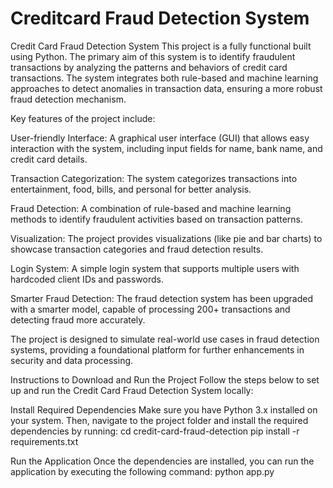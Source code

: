 # Creditcard Fraud Detection System


Credit Card Fraud Detection System
This project is a fully functional built using Python. The primary aim of this system is to identify fraudulent transactions by analyzing the patterns and behaviors of credit card transactions. The system integrates both rule-based and machine learning approaches to detect anomalies in transaction data, ensuring a more robust fraud detection mechanism.

Key features of the project include:

User-friendly Interface: A graphical user interface (GUI) that allows easy interaction with the system, including input fields for name, bank name, and credit card details.

Transaction Categorization: The system categorizes transactions into entertainment, food, bills, and personal for better analysis.

Fraud Detection: A combination of rule-based and machine learning methods to identify fraudulent activities based on transaction patterns.

Visualization: The project provides visualizations (like pie and bar charts) to showcase transaction categories and fraud detection results.

Login System: A simple login system that supports multiple users with hardcoded client IDs and passwords.

Smarter Fraud Detection: The fraud detection system has been upgraded with a smarter model, capable of processing 200+ transactions and detecting fraud more accurately.

The project is designed to simulate real-world use cases in fraud detection systems, providing a foundational platform for further enhancements in security and data processing.

Instructions to Download and Run the Project
Follow the steps below to set up and run the Credit Card Fraud Detection System locally:

Install Required Dependencies
Make sure you have Python 3.x installed on your system. Then, navigate to the project folder and install the required dependencies by running:
cd credit-card-fraud-detection
pip install -r requirements.txt

 Run the Application
Once the dependencies are installed, you can run the application by executing the following command:
python app.py





